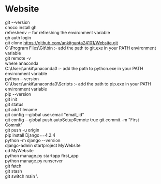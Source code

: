 # Website
git --version \
choco install gh \
refreshenv :- for refreshing the environment variable \
gh auth login \
git clone https://github.com/ankitgupta24101/Website.git \
C:\Program Files\Git\bin :- add the path to git.exe in your PATH environment variable \
git remote -v \
where anaconda \
C:\Users\ankit\anaconda3 :- add the path to python.exe in your PATH environment variable  \
python --version \
C:\Users\ankit\anaconda3\Scripts  :- add the path to pip.exe in your PATH environment variable \
pip --version \
git init \
git status \
git add filename \
git config --global user.email "email_id" \
git config --global push.autoSetupRemote true
git commit -m "First Commit" \
git push -u origin \
pip install Django==4.2.4 \
python -m django --version \
django-admin startproject MyWebsite \
cd MyWebsite \
python manage.py startapp first_app \
python manage.py runserver \
git fetch \
git stash \
git switch main \